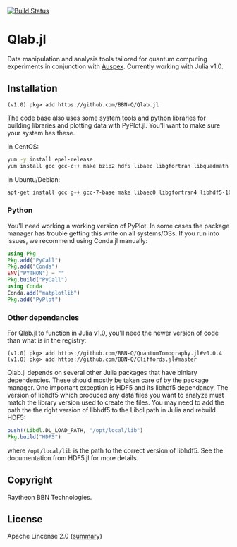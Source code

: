 [![Build Status](https://travis-ci.org/BBN-Q/Qlab.jl.svg?branch=master)](https://travis-ci.org/BBN-Q/Qlab.jl)

Qlab.jl
==========

Data manipulation and analysis tools tailored for quantum computing experiments in conjunction with [Auspex](https://github.com/BBN-Q/Auspex.git).  Currently working with Julia v1.0.

## Installation

```
(v1.0) pkg> add https://github.com/BBN-Q/Qlab.jl
```
The code base also uses some system tools and python libraries for building libraries and plotting data with PyPlot.jl.  You'll want to make sure your system has these.

In CentOS:
```bash
yum -y install epel-release
yum install gcc gcc-c++ make bzip2 hdf5 libaec libgfortran libquadmath
```
In Ubuntu/Debian:
```bash
apt-get install gcc g++ gcc-7-base make libaec0 libgfortran4 libhdf5-100 libquadmath0 libsz2
```

### Python

You'll need working a working version of PyPlot.  In some cases the package manager has trouble getting this write on all systems/OSs.  If you run into issues, we recommend using Conda.jl manually:
```julia
using Pkg
Pkg.add("PyCall")
Pkg.add("Conda")
ENV["PYTHON"] = ""
Pkg.build("PyCall")
using Conda
Conda.add("matplotlib")
Pkg.add("PyPlot")
```

### Other dependancies

For Qlab.jl to function in Julia v1.0, you'll need the newer version of code than what is in the registry:
```
(v1.0) pkg> add https://github.com/BBN-Q/QuantumTomography.jl#v0.0.4
(v1.0) pkg> add https://github.com/BBN-Q/Cliffords.jl#master
```
Qlab.jl depends on several other Julia packages that have biniary dependencies.  These should mostly be taken care of by the package manager.  One important exception is HDF5 and its libhdf5 dependancy.  The version of libhdf5 which produced any data files you want to analyze must match the library version used to create the files.  You may need to add the path the the right version of libhdf5 to the Libdl path in Julia and rebuild HDF5:
```julia
push!(Libdl.DL_LOAD_PATH, "/opt/local/lib")
Pkg.build("HDF5")
```
where `/opt/local/lib` is the path to the correct version of libhdf5.  See the documentation from HDF5.jl for more details.

## Copyright

Raytheon BBN Technologies.

## License

Apache Lincense 2.0 ([summary](https://tldrlegal.com/license/apache-license-2.0-(apache-2.0)))
